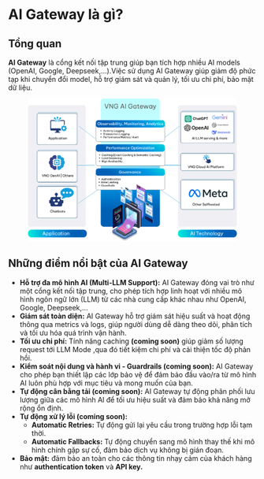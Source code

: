 # AI Gateway là gì?

## Tổng quan

**AI Gateway** là cổng kết nối tập trung giúp bạn tích hợp nhiều AI models (OpenAI, Google, Deepseek,...).Việc sử dụng AI Gateway giúp giảm độ phức tạp khi chuyển đổi model, hỗ trợ giám sát và quản lý, tối ưu chi phí, bảo mật dữ liệu.

<figure><img src="../../.gitbook/assets/image.png" alt=""><figcaption></figcaption></figure>

## Những điểm nổi bật của AI Gateway

* **Hỗ trợ đa mô hình AI (Multi-LLM Support):** AI Gateway đóng vai trò như một cổng kết nối tập trung, cho phép tích hợp linh hoạt với nhiều mô hình ngôn ngữ lớn (LLM) từ các nhà cung cấp khác nhau như OpenAI, Google, Deepseek,...
* **Giám sát toàn diện:** AI Gateway hỗ trợ giám sát hiệu suất và hoạt động thông qua metrics và logs, giúp người dùng dễ dàng theo dõi, phân tích và tối ưu hóa quá trình vận hành.
* **Tối ưu chi phí:** Tính năng caching **(coming soon)** giúp giảm số lượng request tới LLM Mode ,qua đó tiết kiệm chi phí và cải thiện tốc độ phản hồi.
* **Kiểm soát nội dung và hành vi - Guardrails (coming soon):** AI Gateway cho phép bạn thiết lập các lớp bảo vệ để đảm bảo đầu vào/ra từ mô hình AI luôn phù hợp với mục tiêu và mong muốn của bạn.
* **Tự động cân bằng tải (coming soon):** AI Gateway tự động phân phối lưu lượng giữa các mô hình AI để tối ưu hiệu suất và đảm bảo khả năng mở rộng ổn định.
* **Tự động xử lý lỗi (coming soon):**&#x20;
  * **Automatic Retries:** Tự động gửi lại yêu cầu trong trường hợp lỗi tạm thời.
  * **Automatic Fallbacks:** Tự động chuyển sang mô hình thay thế khi mô hình chính gặp sự cố, đảm bảo dịch vụ không bị gián đoạn.
* **Bảo mật:** đảm bảo an toàn cho các thông tin nhạy cảm của khách hàng như **authentication token** và **API key.**
